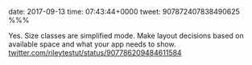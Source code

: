 date: 2017-09-13
time: 07:43:44+0000
tweet: 907872407838490625
%%%

Yes. Size classes are simplified mode. Make layout decisions based on available space and what your app needs to show. [twitter.com/rileytestut/status/907786209484611584](https://twitter.com/rileytestut/status/907786209484611584)
